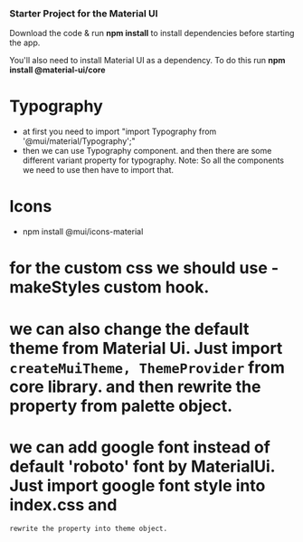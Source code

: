 ### Starter Project for the Material UI 

Download the code & run **npm install** to install dependencies before starting the app.

You'll also need to install Material UI as a dependency. To do this run **npm install @material-ui/core**

# Typography
* at first you need to import "import Typography from '@mui/material/Typography';"
* then we can use Typography component. and then there are some different variant property for typography.
Note: So all the components we need to use then have to import that. 

# Icons
* npm install @mui/icons-material
# for the custom css we should use - makeStyles custom hook.
# we can also change the default theme from Material Ui. Just import `createMuiTheme, ThemeProvider` from core library. and then rewrite the property from palette object.
# we can add google font instead of default 'roboto' font by MaterialUi. Just import google font style into index.css and 
    rewrite the property into theme object.